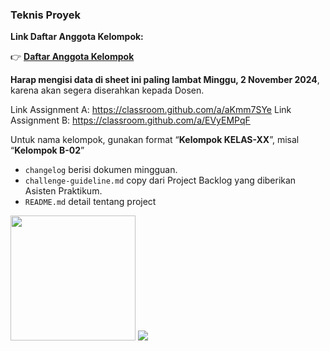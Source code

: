 ### Teknis Proyek

<div class="grid grid-cols-2 gap-y-2 gap-x-2">
  <div class="flex-row">
<b>Link Daftar Anggota Kelompok:</b>

👉 [**Daftar Anggota Kelompok**](https://docs.google.com/spreadsheets/d/1FL4Axx_Y-R1_Kh1aFncB50RrDMZere54Ef9NIsg6H6E/edit?usp=sharing) 

**Harap mengisi data di sheet ini paling lambat Minggu, 2 November 2024**, karena akan segera diserahkan kepada Dosen.

Link Assignment A: https://classroom.github.com/a/aKmm7SYe
Link Assignment B: https://classroom.github.com/a/EVyEMPqF
  
  Untuk nama kelompok, gunakan format “<b class="text-yellow">Kelompok KELAS-XX</b>”, misal
  “<b>Kelompok B-02</b>”

  - `changelog` berisi dokumen mingguan.
  - `challenge-guideline.md` copy dari Project Backlog yang diberikan Asisten Praktikum.
  - `README.md` detail tentang project

  </div>
  <div class="flex-row grid grid-cols-2">

  <img src="/img/26_1.png" style="width: 200px;"> 
  <img src="/img/26_2.png">

  </div>
</div>
